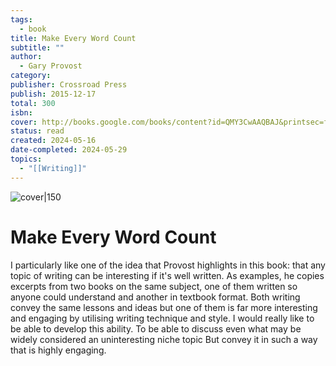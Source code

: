 ```yaml
---
tags:
  - book
title: Make Every Word Count
subtitle: ""
author:
  - Gary Provost
category: 
publisher: Crossroad Press
publish: 2015-12-17
total: 300
isbn: 
cover: http://books.google.com/books/content?id=QMY3CwAAQBAJ&printsec=frontcover&img=1&zoom=1&edge=curl&source=gbs_api
status: read
created: 2024-05-16
date-completed: 2024-05-29
topics:
  - "[[Writing]]"
---
```


![cover|150](http://books.google.com/books/content?id=QMY3CwAAQBAJ&printsec=frontcover&img=1&zoom=1&edge=curl&source=gbs_api)
# Make Every Word Count
I particularly like one of the idea that Provost highlights in this book: that any topic of writing can be interesting if it's well written. As examples, he copies excerpts from two books on the same subject, one of them written so anyone could understand and another in textbook format. Both writing convey the same lessons and ideas but one of them is far more interesting and engaging by utilising writing technique and style. I would really like to be able to develop this ability. To be able to discuss even what may be widely considered an uninteresting niche topic But convey it in such a way that is highly engaging. 